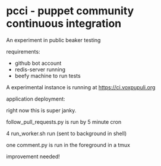 pcci - puppet community continuous integration
==============================================


An experiment in public beaker testing


requirements:

* github bot account
* redis-server running
* beefy machine to run tests

A experimental instance is running at https://ci.voxpupuli.org


application deployment:


right now this is super janky.


follow_pull_requests.py is run by 5 minute cron


4 run_worker.sh run (sent to background in shell)


one comment.py is run in the foreground in a tmux


improvement needed!

